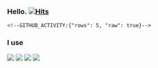 ### Hello. [![Hits](https://hits.seeyoufarm.com/api/count/incr/badge.svg?url=https%3A%2F%2Fgithub.com%2FKeepSOBP&count_bg=%2379C83D&title_bg=%23555555&icon=&icon_color=%23E7E7E7&title=hits&edge_flat=false)](https://hits.seeyoufarm.com)

```
<!--GITHUB_ACTIVITY:{"rows": 5, "raw": true}-->
```

### I use
![](https://img.shields.io/badge/Javascript-F7DF1E?style=flat-square&logo=Javascript&logoColor=black)
![](https://img.shields.io/badge/Go-00ADD8?style=flat-square&logo=Go&logoColor=white)
![](https://img.shields.io/badge/Visual%20Studio%20Code-007ACC?style=flat-square&logo=Visual%20Studio%20Code&logoColor=white)
![](https://img.shields.io/badge/GitKraken-179287?style=flat-square&logo=GitKraken&logoColor=white)

